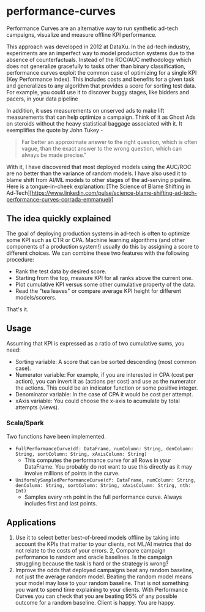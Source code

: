 # performance-curves

Performance Curves are an alternative way to run synthetic ad-tech
campaigns, visualize and measure offline KPI performance.

This approach was developed in 2012 at DataXu. In the ad-tech
industry, experiments are an imperfect way to model production
systems due to the absence of counterfactuals. Instead of the ROC/AUC
methodology which does not generalize gracefully to tasks other than
binary classification, performance curves exploit the common case of
optimizing for a single KPI (Key Performance Index). This includes
costs and benefits for a given task and generalizes to any algorithm
that provides a score for sorting test data. For example, you could
use it to discover buggy stages, like bidders and pacers, in your data
pipeline

In addition, it uses measurements on unserved ads to make lift measurements that can
help optimize a campaign. Think of it as Ghost Ads on steroids without the heavy
statistical baggage associated with it. It exemplifies the quote by John Tukey - 
> Far better an approximate answer to the right question, which is often vague, than 
> the exact answer to the wrong question, which can always be made precise."

With it, I have discovered that most deployed models using the AUC/ROC are no better
than the variance of random models. I have also used it to blame shift from AI/ML models
to other stages of the ad-serving pipeline. Here is a tongue-in-cheek explanation:
[The Science of Blame Shifting in Ad-Tech][https://www.linkedin.com/pulse/science-blame-shifting-ad-tech-performance-curves-corrada-emmanuel/]

## The idea quickly explained

The goal of deploying production systems in ad-tech is often to
optimize some KPI such as CTR or CPA. Machine learning algorithms (and
other components of a production system!) usually do this by assigning
a score to different choices. We can combine these two features with
the following procedure: 
* Rank the test data by desired score. 
* Starting from the top, measure KPI for all ranks above the current
one.
* Plot cumulative KPI versus some other cumulative property of the data.
* Read the "tea leaves" or compare average KPI height for different models/scorers.

That's it.

## Usage

Assuming that KPI is expressed as a ratio of two cumulative sums, you
need: 
* Sorting variable: A score that can be sorted descending (most
common case). 
* Numerator variable: For example, if you are interested
in CPA (cost per action), you can invert it as (actions per cost) and
use as the numerator the actions. This could be an indicator function
or some positive integer. 
* Denominator variable: In the case of CPA
it would be cost per attempt. 
* xAxis variable: You could choose the
x-axis to acumulate by total attempts (views).

### Scala/Spark

Two functions have been implemented.

* `FullPerformanceCurve(df: DataFrame, numColumn: String, denColumn: String, sortColumn: String, xAxisColumn: String)`
  * This computes the performance curve for all Rows in your DataFrame. You probably do not want to use this directly as it may involve millions of points in the curve.
* `UniformlySampledPerformanceCurve(df: DataFrame, numColumn: String, denColumn: String, sortColumn: String, xAxisColumn: String, nth: Int)`
  * Samples every `nth` point in the full performance curve. Always includes first and last points.

## Applications

1. Use it to select better best-of-breed models offline by taking into
account the KPIs that matter to your clients, not ML/AI metrics that
do not relate to the costs of your errors.
2, Compare campaign performance to random and oracle baselines. Is the
campaign struggling because the task is hard or the strategy is wrong?
3. Improve the odds that deployed campaigns beat any random baseline, not just
the average random model. Beating the random model means your model may
lose to your random baseline. That is not something you want to spend
time explaining to your clients. With Performance Curves you can check
that you are beating 95% of any possible outcome for a random baseline.
Client is happy. You are happy.



